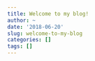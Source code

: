 ```yaml
---
title: Welcome to my blog!
author: ~
date: '2018-06-20'
slug: welcome-to-my-blog
categories: []
tags: []
---
```

